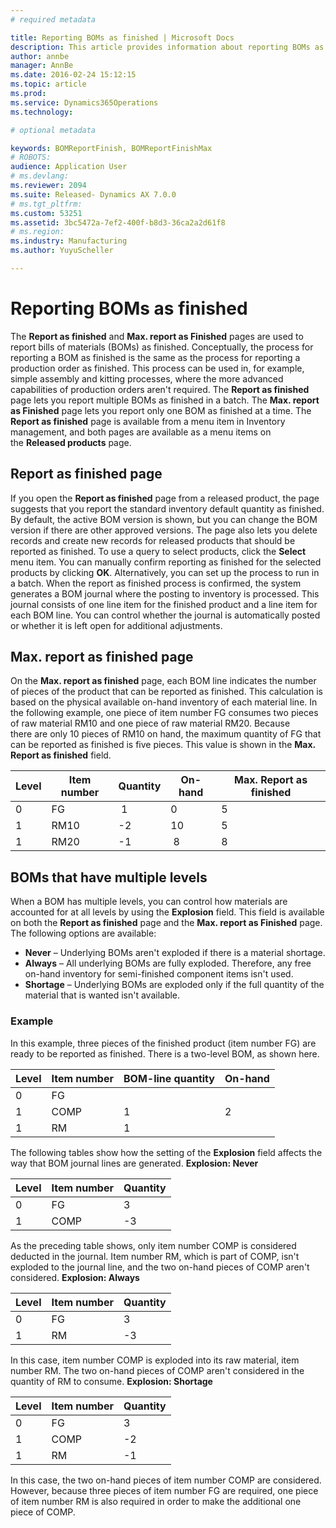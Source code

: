 ```yaml
---
# required metadata

title: Reporting BOMs as finished | Microsoft Docs
description: This article provides information about reporting BOMs as finished.
author: annbe
manager: AnnBe
ms.date: 2016-02-24 15:12:15
ms.topic: article
ms.prod: 
ms.service: Dynamics365Operations
ms.technology: 

# optional metadata

keywords: BOMReportFinish, BOMReportFinishMax
# ROBOTS: 
audience: Application User
# ms.devlang: 
ms.reviewer: 2094
ms.suite: Released- Dynamics AX 7.0.0
# ms.tgt_pltfrm: 
ms.custom: 53251
ms.assetid: 3bc5472a-7ef2-400f-b8d3-36ca2a2d61f8
# ms.region: 
ms.industry: Manufacturing
ms.author: YuyuScheller

---
```


# Reporting BOMs as finished

The **Report as finished** and **Max. report as Finished** pages are used to report bills of materials (BOMs) as finished. Conceptually, the process for reporting a BOM as finished is the same as the process for reporting a production order as finished. This process can be used in, for example, simple assembly and kitting processes, where the more advanced capabilities of production orders aren't required. The **Report as finished** page lets you report multiple BOMs as finished in a batch. The **Max. report as Finished** page lets you report only one BOM as finished at a time. The **Report as finished** page is available from a menu item in Inventory management, and both pages are available as a menu items on the **Released products** page.

## Report as finished page
If you open the **Report as finished** page from a released product, the page suggests that you report the standard inventory default quantity as finished. By default, the active BOM version is shown, but you can change the BOM version if there are other approved versions. The page also lets you delete records and create new records for released products that should be reported as finished. To use a query to select products, click the **Select** menu item. You can manually confirm reporting as finished for the selected products by clicking **OK**. Alternatively, you can set up the process to run in a batch. When the report as finished process is confirmed, the system generates a BOM journal where the posting to inventory is processed. This journal consists of one line item for the finished product and a line item for each BOM line. You can control whether the journal is automatically posted or whether it is left open for additional adjustments.

## Max. report as finished page
On the **Max. report as finished** page, each BOM line indicates the number of pieces of the product that can be reported as finished. This calculation is based on the physical available on-hand inventory of each material line. In the following example, one piece of item number FG consumes two pieces of raw material RM10 and one piece of raw material RM20. Because there are only 10 pieces of RM10 on hand, the maximum quantity of FG that can be reported as finished is five pieces. This value is shown in the **Max. Report as finished** field.

| Level | Item number | Quantity | On-hand | Max. Report as finished |
|-------|-------------|----------|---------|-------------------------|
| 0     | FG          |  1       | 0       | 5                       |
| 1     | RM10        | -2       | 10      | 5                       |
| 1     | RM20        | -1       |  8      | 8                       |

## BOMs that have multiple levels
When a BOM has multiple levels, you can control how materials are accounted for at all levels by using the **Explosion** field. This field is available on both the **Report as finished** page and the **Max. report as Finished** page. The following options are available:

-   **Never** – Underlying BOMs aren't exploded if there is a material shortage.
-   **Always** – All underlying BOMs are fully exploded. Therefore, any free on-hand inventory for semi-finished component items isn't used.
-   **Shortage** – Underlying BOMs are exploded only if the full quantity of the material that is wanted isn't available.

### Example

In this example, three pieces of the finished product (item number FG) are ready to be reported as finished. There is a two-level BOM, as shown here.

| Level | Item number | BOM-line quantity | On-hand |
|-------|-------------|-------------------|---------|
| 0     | FG          |                   |         |
| 1     | COMP        | 1                 | 2       |
| 1     | RM          | 1                 |         |

The following tables show how the setting of the **Explosion** field affects the way that BOM journal lines are generated. **Explosion: Never**

| Level | Item number | Quantity |
|-------|-------------|----------|
| 0     | FG          | 3        |
| 1     | COMP        | -3       |

As the preceding table shows, only item number COMP is considered deducted in the journal. Item number RM, which is part of COMP, isn't exploded to the journal line, and the two on-hand pieces of COMP aren't considered. **Explosion: Always**

| Level | Item number | Quantity |
|-------|-------------|----------|
| 0     | FG          | 3        |
| 1     | RM          | -3       |

In this case, item number COMP is exploded into its raw material, item number RM. The two on-hand pieces of COMP aren't considered in the quantity of RM to consume. **Explosion: Shortage**

| Level | Item number | Quantity |
|-------|-------------|----------|
| 0     | FG          | 3        |
| 1     | COMP        | -2       |
| 1     | RM          | -1       |

In this case, the two on-hand pieces of item number COMP are considered. However, because three pieces of item number FG are required, one piece of item number RM is also required in order to make the additional one piece of COMP.

